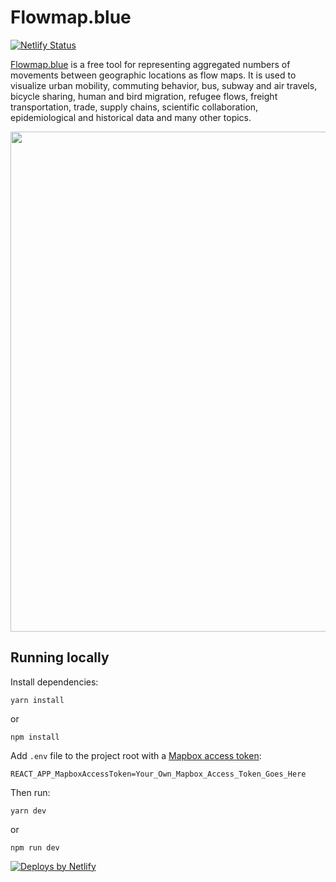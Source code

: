 # Flowmap.blue

  
[![Netlify Status](https://api.netlify.com/api/v1/badges/8b9d3eee-7aa8-4b1f-9e37-2f78307e91d7/deploy-status)](https://app.netlify.com/sites/flowmap-blue/deploys)




[Flowmap.blue](http://flowmap.blue/) is a free tool for representing aggregated numbers of movements between geographic locations as flow maps. It is used to visualize urban mobility, commuting behavior, bus, subway and air travels, bicycle sharing, human and bird migration, refugee flows, freight transportation, trade, supply chains, scientific collaboration, epidemiological and historical data and many other topics.


<a href=https://flowmap.blue/><img src=https://user-images.githubusercontent.com/351828/80291366-3767c300-874d-11ea-9a73-b1f76e0ed554.png width=800>
</a>



## Running locally

Install dependencies:

    yarn install
or     

    npm install
    

Add `.env` file to the project root with a [Mapbox access token](https://www.mapbox.com/help/define-access-token/):

    REACT_APP_MapboxAccessToken=Your_Own_Mapbox_Access_Token_Goes_Here

Then run:

    yarn dev
or     

    npm run dev


<a href="https://www.netlify.com">
    <img src="https://www.netlify.com/img/global/badges/netlify-dark.svg" alt="Deploys by Netlify" />
</a>
